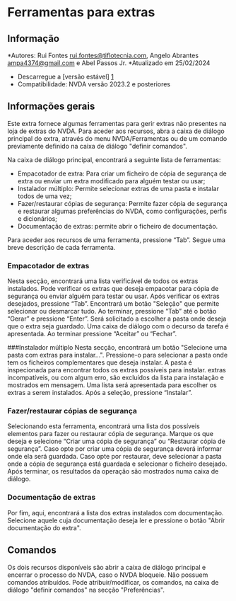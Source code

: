 ﻿# Ferramentas para extras


## Informação
*Autores: Rui Fontes <rui.fontes@tiflotecnia.com>, Angelo Abrantes <ampa4374@gmail.com> e Abel Passos Jr.
*Atualizado em 25/02/2024
* Descarregue a [versão estável] [1]
* Compatibilidade: NVDA versão 2023.2 e posteriores


## Informações gerais
Este extra fornece algumas ferramentas para gerir extras não presentes na loja de extras do NVDA.
Para aceder aos recursos, abra a caixa de diálogo principal do extra, através do menu NVDA/Ferramentas ou de um comando previamente definido na caixa de diálogo "definir comandos".

Na caixa de diálogo principal, encontrará a seguinte lista de ferramentas:
* Empacotador de extra: Para criar um ficheiro de cópia de segurança de extra ou enviar um extra modificado para alguém testar ou usar;
* Instalador múltiplo: Permite selecionar extras de uma pasta e instalar todos de uma vez;
* Fazer/restaurar cópias de segurança: Permite fazer cópia de segurança e restaurar algumas preferências do NVDA, como configurações, perfis e dicionários;
* Documentação de extras: permite abrir o ficheiro de documentação.

Para aceder aos recursos de uma ferramenta, pressione “Tab”.
Segue uma breve descrição de cada ferramenta.


### Empacotador de extras
Nesta secção,  encontrará uma lista verificável de todos os extras instalados.
Pode verificar os extras que deseja empacotar para cópia de segurança ou enviar alguém para testar ou usar.
Após verificar os extras desejados, pressione “Tab”. Encontrará um botão "Seleção" que permite selecionar ou desmarcar tudo.
Ao terminar, pressione “Tab” até o botão “Gerar” e pressione “Enter”.
Será solicitado a escolher a pasta onde deseja que o extra seja guardado.
Uma caixa de diálogo com o decurso da tarefa é apresentada. Ao terminar pressione “Aceitar” ou “Fechar”.


###Instalador múltiplo
Nesta secção, encontrará um botão "Selecione uma pasta com extras para instalar...".
Pressione-o para selecionar a pasta onde tem os ficheiros complementares que deseja instalar.
A pasta é inspecionada para encontrar todos os extras possíveis para instalar. extras incompatíveis, ou com algum erro, são excluídos da lista para instalação e mostrados em mensagem.
Uma lista será apresentada para escolher os extras a serem instalados. Após a seleção, pressione “Instalar”.


### Fazer/restaurar cópias de segurança
Selecionando esta ferramenta, encontrará uma lista dos possíveis elementos para fazer ou restaurar cópia de segurança.
Marque os que deseja e selecione “Criar uma cópia de segurança” ou “Restaurar cópia de segurança”.
Caso opte por criar uma cópia de segurança deverá informar onde ela será guardada.
Caso opte por restaurar, deve selecionar a pasta onde a cópia de segurança está guardada e selecionar o ficheiro desejado.
Após terminar, os resultados da operação são mostrados numa caixa de diálogo.


### Documentação de extras
Por fim, aqui, encontrará a lista dos extras instalados com documentação.
Selecione aquele cuja documentação deseja ler e pressione o botão "Abrir documentação do extra".


## Comandos
Os dois recursos disponíveis são abrir a caixa de diálogo principal e encerrar o processo do NVDA, caso o NVDA bloqueie.
Não possuem comandos atribuídos.
Pode atribuir/modificar, os comandos, na caixa de diálogo "definir comandos" na secção "Preferências".

[1]: https://github.com/ruifontes/addonsTools/releases/download/2024.02.25/addonsTools-2024.02.25.nvda-addon